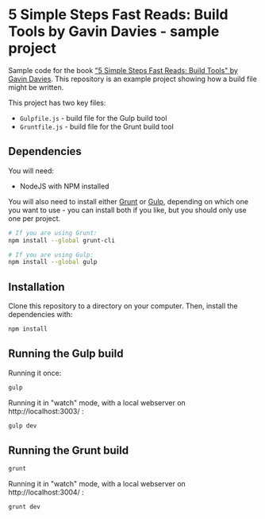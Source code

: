 5 Simple Steps Fast Reads: Build Tools by Gavin Davies - sample project
==

Sample code for the book ["5 Simple Steps Fast Reads: Build Tools" by Gavin Davies](http://www.fivesimplesteps.com/collections/books). This repository is an example project showing how a build file might be written.

This project has two key files:

* `Gulpfile.js` - build file for the Gulp build tool
* `Gruntfile.js` - build file for the Grunt build tool

Dependencies
--

You will need:

* NodeJS with NPM installed

You will also need to install either [Grunt](http://gruntjs.com/) or [Gulp](http://gulpjs.com/), depending on which one you want to use - you can install both if you like, but you should only use one per project.

```bash
# If you are using Grunt:
npm install --global grunt-cli

# If you are using Gulp:
npm install --global gulp
```

Installation
--

Clone this repository to a directory on your computer. Then, install the dependencies with:

```bash
npm install
```

Running the Gulp build
--

Running it once:

```bash
gulp
```

Running it in "watch" mode, with a local webserver on http://localhost:3003/ :

```bash
gulp dev
```

Running the Grunt build
--

```bash
grunt
```

Running it in "watch" mode, with a local webserver on http://localhost:3004/ :

```bash
grunt dev
```